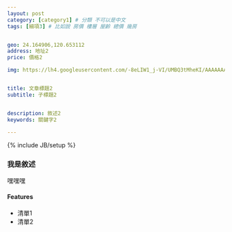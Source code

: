 ```yaml
---
layout: post
category: [category1] # 分類 不可以是中文 
tags: [細項3] # 比如說 房價 樓層 屋齡 總價 幾房


geo: 24.164906,120.653112
address: 地址2
price: 價格2

img: https://lh4.googleusercontent.com/-8eLIW1_j-VI/UMBQ3tMheKI/AAAAAAAALXA/47NPS7WZzq8/s912/DSC_4011.JPG # 主要顯示的圖片


title: 文章標題2
subtitle: 子標題2


description: 敘述2
keywords: 關鍵字2

---
```

{% include JB/setup %}

### 我是敘述

嘿嘿嘿


#### Features

* 清單1
* 清單2


    

    

